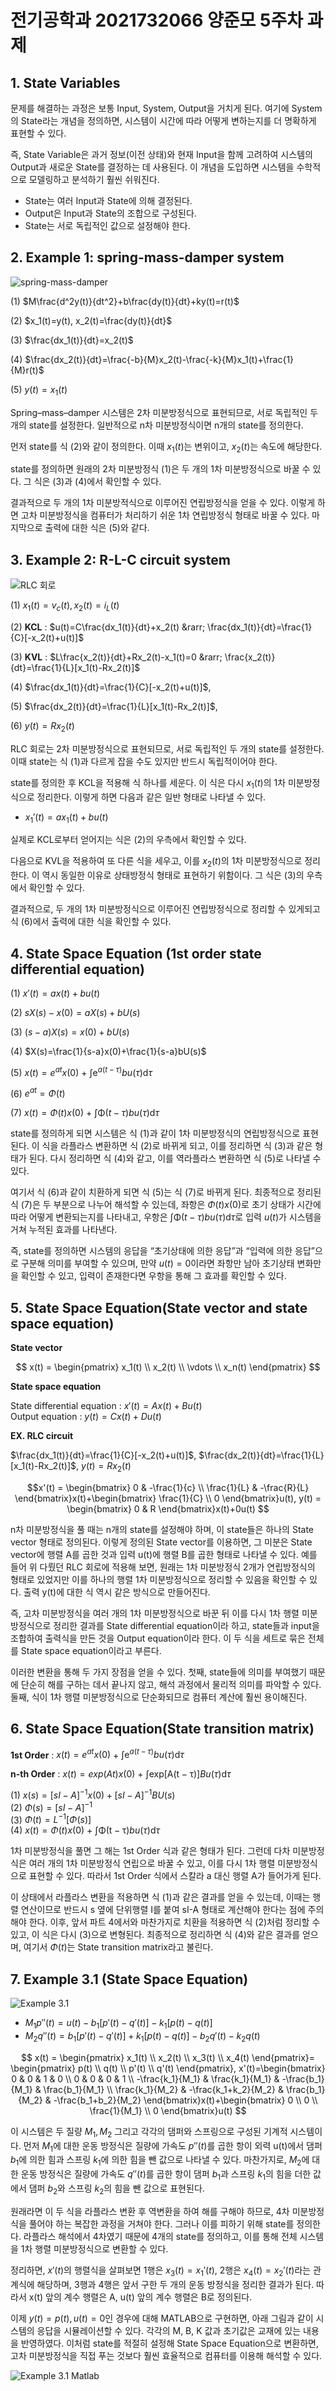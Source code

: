 # 전기공학과 2021732066 양준모 5주차 과제  
## 1. State Variables  
문제를 해결하는 과정은 보통 Input, System, Output을 거치게 된다. 여기에 System의 State라는 개념을 정의하면, 시스템이 시간에 따라 어떻게 변하는지를 더 명확하게 표현할 수 있다.  
  
즉, State Variable은 과거 정보(이전 상태)와 현재 Input을 함께 고려하여 시스템의 Output과 새로운 State를 결정하는 데 사용된다. 이 개념을 도입하면 시스템을 수학적으로 모델링하고 분석하기 훨씬 쉬워진다.  
- State는 여러 Input과 State에 의해 결정된다.  
- Output은 Input과 State의 조합으로 구성된다.  
- State는 서로 독립적인 값으로 설정해야 한다.  
  

## 2. Example 1: spring-mass-damper system  
![spring-mass-damper](https://drive.google.com/uc?id=1eBS-bpgIs0NFTZRPJ4jeGwl1ImEhJLjy)  
  
(1) $M\frac{d^2y(t)}{dt^2}+b\frac{dy(t)}{dt}+ky(t)=r(t)$  
  
(2) $x_1(t)=y(t), x_2(t)=\frac{dy(t)}{dt}$
  
(3) $\frac{dx_1(t)}{dt}=x_2(t)$  
  
(4) $\frac{dx_2(t)}{dt}=\frac{-b}{M}x_2(t)-\frac{-k}{M}x_1(t)+\frac{1}{M}r(t)$ 
  
(5) $y(t)=x_1(t)$  
  
Spring–mass–damper 시스템은 2차 미분방정식으로 표현되므로, 서로 독립적인 두 개의 state를 설정한다. 일반적으로 n차 미분방정식이면 n개의 state를 정의한다.  

먼저 state를 식 (2)와 같이 정의한다. 이때 $x_1(t)$는 변위이고, $x_2(t)$는 속도에 해당한다.  

state를 정의하면 원래의 2차 미분방정식 (1)은 두 개의 1차 미분방정식으로 바꿀 수 있다. 그 식은 (3)과 (4)에서 확인할 수 있다.  

결과적으로 두 개의 1차 미분방적식으로 이루어진 연립방정식을 얻을 수 있다. 이렇게 하면 고차 미분방정식을 컴퓨터가 처리하기 쉬운 1차 연립방정식 형태로 바꿀 수 있다. 마지막으로 출력에 대한 식은 (5)와 같다.  
  
## 3. Example 2: R-L-C circuit system  
![RLC 회로](https://drive.google.com/uc?id=1O8A6dEUWiXf7Kmyx3uaxxJDDp5iMdhEV)  
  
(1) $x_1(t)=v_c(t), x_2(t)=i_L(t)$  
  
(2) **KCL** : $u(t)=C\frac{dx_1(t)}{dt}+x_2(t) &rarr; \frac{dx_1(t)}{dt}=\frac{1}{C}[-x_2(t)+u(t)]$  
  
(3) **KVL** : $L\frac{x_2(t)}{dt}+Rx_2(t)-x_1(t)=0 &rarr; \frac{x_2(t)}{dt}=\frac{1}{L}[x_1(t)-Rx_2(t)]$  
  
(4) $\frac{dx_1(t)}{dt}=\frac{1}{C}[-x_2(t)+u(t)]$,  
  
(5) $\frac{dx_2(t)}{dt}=\frac{1}{L}[x_1(t)-Rx_2(t)]$,  
  
(6) $y(t)=Rx_2(t)$  
  
RLC 회로는 2차 미분방정식으로 표현되므로, 서로 독립적인 두 개의 state를 설정한다. 이때 state는 식 (1)과 다르게 잡을 수도 있지만 반드시 독립적이어야 한다.  

state를 정의한 후 KCL을 적용해 식 하나를 세운다. 이 식은 다시 $x_1(t)$의 1차 미분방정식으로 정리한다. 이렇게 하면 다음과 같은 일반 형태로 나타낼 수 있다.  

- $x_1'(t)=ax_1(t)+bu(t)$  

실제로 KCL로부터 얻어지는 식은 (2)의 우측에서 확인할 수 있다.  

다음으로 KVL을 적용하여 또 다른 식을 세우고, 이를 $x_2(t)$의 1차 미분방정식으로 정리한다. 이 역시 동일한 이유로 상태방정식 형태로 표현하기 위함이다. 그 식은 (3)의 우측에서 확인할 수 있다.  

결과적으로, 두 개의 1차 미분방정식으로 이루어진 연립방정식으로 정리할 수 있게되고 식 (6)에서 출력에 대한 식을 확인할 수 있다.  
  
## 4. State Space Equation (1st order state differential equation)  
(1) $x'(t)=ax(t)+bu(t)$  
  
(2) $sX(s)-x(0)=aX(s)+bU(s)$  
  
(3) $(s-a)X(s)=x(0)+bU(s)$  
  
(4) $X(s)=\frac{1}{s-a}x(0)+\frac{1}{s-a}bU(s)$  
  
(5) $x(t)=e^{at}x(0)$ + $\int\mathrm{e}^{a(t-\tau)}bu(\tau)\mathrm{d}\tau$  
  
(6) $e^{at}=\Phi(t)$  
  
(7) $x(t)=\Phi(t)x(0)$ + $\int\mathrm\Phi(t-\tau)bu(\tau)\mathrm{d}\tau$  
  
state를 정의하게 되면 시스템은 식 (1)과 같이 1차 미분방정식의 연립방정식으로 표현된다. 이 식을 라플라스 변환하면 식 (2)로 바뀌게 되고, 이를 정리하면 식 (3)과 같은 형태가 된다. 다시 정리하면 식 (4)와 같고, 이를 역라플라스 변환하면 식 (5)로 나타낼 수 있다.  
  
여기서 식 (6)과 같이 치환하게 되면 식 (5)는 식 (7)로 바뀌게 된다. 최종적으로 정리된 식 (7)은 두 부분으로 나누어 해석할 수 있는데, 좌항은 $\Phi(t)x(0)$로 초기 상태가 시간에 따라 어떻게 변환되는지를 나타내고, 우항은 $\int\mathrm\Phi(t-\tau)bu(\tau)\mathrm{d}\tau$로 입력 $u(t)$가 시스템을 거쳐 누적된 효과를 나타낸다.  
  
즉, state를 정의하면 시스템의 응답을 “초기상태에 의한 응답”과 “입력에 의한 응답”으로 구분해 의미를 부여할 수 있으며, 만약 $u(t)=0$이라면 좌항만 남아 초기상태 변화만을 확인할 수 있고, 입력이 존재한다면 우항을 통해 그 효과를 확인할 수 있다.  
  
## 5. State Space Equation(State vector and state space equation)  
**State vector**  

$$
x(t) = \begin{pmatrix}
x_1(t) \\
x_2(t) \\
\vdots \\
x_n(t)
\end{pmatrix}
$$  
  
  
**State space equation**  

State differential equation : $x'(t)=Ax(t)+Bu(t)$  
Output equation : $y(t)=Cx(t)+Du(t)$  
  
  
**EX. RLC circuit**  

$\frac{dx_1(t)}{dt}=\frac{1}{C}[-x_2(t)+u(t)]$, $\frac{dx_2(t)}{dt}=\frac{1}{L}[x_1(t)-Rx_2(t)]$, $y(t)=Rx_2(t)$  
  
  
$$x'(t) = \begin{bmatrix}
0 & -\frac{1}{c} \\
\frac{1}{L} & -\frac{R}{L}
\end{bmatrix}x(t)+\begin{bmatrix}
\frac{1}{C} \\
0
\end{bmatrix}u(t), y(t) = \begin{bmatrix}
0 & R
\end{bmatrix}x(t)+0u(t)
$$  
  
n차 미분방정식을 풀 때는 n개의 state를 설정해야 하며, 이 state들은 하나의 State vector 형태로 정의된다. 이렇게 정의된 State vector를 이용하면, 그 미분은 State vector에 행렬 A를 곱한 것과 입력 u(t)에 행렬 B를 곱한 형태로 나타낼 수 있다. 예를 들어 위 다뤘던 RLC 회로에 적용해 보면, 원래는 1차 미분방정식 2개가 연립방정식의 형태로 있었지만 이를 하나의 행렬 1차 미분방정식으로 정리할 수 있음을 확인할 수 있다. 출력 y(t)에 대한 식 역시 같은 방식으로 만들어진다.  

즉, 고차 미분방정식을 여러 개의 1차 미분방정식으로 바꾼 뒤 이를 다시 1차 행렬 미분방정식으로 정리한 결과를 State differential equation이라 하고, state들과 input을 조합하여 출력식을 만든 것을 Output equation이라 한다. 이 두 식을 세트로 묶은 전체를 State space equation이라고 부른다.  

이러한 변환을 통해 두 가지 장점을 얻을 수 있다. 첫째, state들에 의미를 부여했기 때문에 단순히 해를 구하는 데서 끝나지 않고, 해석 과정에서 물리적 의미를 파악할 수 있다. 둘째, 식이 1차 행렬 미분방정식으로 단순화되므로 컴퓨터 계산에 훨씬 용이해진다.

## 6. State Space Equation(State transition matrix)  

**1st Order** : $x(t)=e^{at}x(0)$ + $\int\mathrm{e}^{a(t-\tau)}bu(\tau)\mathrm{d}\tau$  
  
**n-th Order** : $x(t)=exp(At)x(0)$ + $\int\mathrm{exp[A(t-\tau)]}Bu(\tau)\mathrm{d}\tau$  
  
(1) $x(s)=[sI-A]^{-1}x(0)+[sI-A]^{-1}BU(s)$  
(2) $\Phi(s)=[sI-A]^{-1}$  
(3) $\Phi(t)=L^{-1}[\Phi(s)]$  
(4) $x(t)=\Phi(t)x(0)$ + $\int\mathrm{\Phi(t-\tau)}bu(\tau)\mathrm{d}\tau$  
  
1차 미분방정식을 풀면 그 해는 1st Order 식과 같은 형태가 된다. 그런데 다차 미분방정식은 여러 개의 1차 미분방정식 연립으로 바꿀 수 있고, 이를 다시 1차 행렬 미분방정식으로 표현할 수 있다. 따라서 1st Order 식에서 스칼라 a 대신 행렬 A가 들어가게 된다.  

이 상태에서 라플라스 변환을 적용하면 식 (1)과 같은 결과를 얻을 수 있는데, 이때는 행렬 연산이므로 반드시 s 옆에 단위행렬 I를 붙여 sI-A 형태로 계산해야 한다는 점에 주의해야 한다. 이후, 앞서 파트 4에서와 마찬가지로 치환을 적용하면 식 (2)처럼 정리할 수 있고, 이 식은 다시 (3)으로 변형된다. 최종적으로 정리하면 식 (4)와 같은 결과를 얻으며, 여기서 $\Phi(t)$는 State transition matrix라고 불린다.

## 7. Example 3.1 (State Space Equation)  
![Example 3.1](https://drive.google.com/uc?id=1-1xZqy9gUNjA2rVSfLWKgOLvhRLmiNGx)  
  
- $M_{1}p''(t)=u(t)-b_{1}[p'(t)-q'(t)]-k_{1}[p(t)-q(t)]$
- $M_{2}q''(t)=b_{1}[p'(t)-q'(t)]+k_{1}[p(t)-q(t)]-b_{2}q'(t)-k_{2}q(t)$  
  
  
$$
x(t) = \begin{pmatrix}
x_1(t) \\
x_2(t) \\
x_3(t) \\
x_4(t)
\end{pmatrix}=
\begin{pmatrix}
p(t) \\
q(t) \\
p'(t) \\
q'(t)
\end{pmatrix}, x'(t)=\begin{bmatrix}
0 & 0 & 1 & 0 \\
0 & 0 & 0 & 1 \\
-\frac{k_1}{M_1} & \frac{k_1}{M_1} & -\frac{b_1}{M_1} & \frac{b_1}{M_1} \\
\frac{k_1}{M_2} & -\frac{k_1+k_2}{M_2} & \frac{b_1}{M_2} & -\frac{b_1+b_2}{M_2}
\end{bmatrix}x(t)+\begin{bmatrix}
0 \\
0 \\
\frac{1}{M_1} \\
0
\end{bmatrix}u(t)
$$  
  
이 시스템은 두 질량 $M_1, M_2$ 그리고 각각의 댐퍼와 스프링으로 구성된 기계적 시스템이다. 먼저 $M_1$에 대한 운동 방정식은 질량에 가속도 $p''(t)$를 곱한 항이 외력 u(t)에서 댐퍼 $b_1$에 의한 힘과 스프링 $k_1$에 의한 힘을 뺀 값으로 나타낼 수 있다. 마찬가지로, $M_2$에 대한 운동 방정식은 질량에 가속도 $q''(t)$를 곱한 항이 댐퍼 $b_1$과 스프링 $k_1$의 힘을 더한 값에서 댐퍼 $b_2$와 스프링 $k_2$의 힘을 뺀 값으로 표현된다.  
  
원래라면 이 두 식을 라플라스 변환 후 역변환을 하여 해를 구해야 하므로, 4차 미분방정식을 풀어야 하는 복잡한 과정을 거쳐야 한다. 그러나 이를 피하기 위해 state를 정의한다. 라플라스 해석에서 4차였기 때문에 4개의 state를 정의하고, 이를 통해 전체 시스템을 1차 행렬 미분방정식으로 변환할 수 있다.  
  
정리하면, $x'(t)$의 행렬식을 살펴보면 1행은 $x_3(t)=x_{1}'(t)$, 2행은 $x_4(t)=x_{2}'(t)$라는 관계식에 해당하며, 3행과 4행은 앞서 구한 두 개의 운동 방정식을 정리한 결과가 된다. 따라서 x(t) 앞의 계수 행렬은 A, u(t) 앞의 계수 행렬은 B로 정의된다.  
  
이제 $y(t)=p(t), u(t)=0$인 경우에 대해 MATLAB으로 구현하면, 아래 그림과 같이 시스템의 응답을 시뮬레이션할 수 있다. 각각의 M, B, K 값과 초기값은 교재에 있는 내용을 반영하였다. 이처럼 state를 적절히 설정해 State Space Equation으로 변환하면, 고차 미분방정식을 직접 푸는 것보다 훨씬 효율적으로 컴퓨터를 이용해 해석할 수 있다.  
  
![Example 3.1 Matlab](https://drive.google.com/uc?id=1DiGWflMWtCtxN6iZvGtqHr6A8vts48E9)




